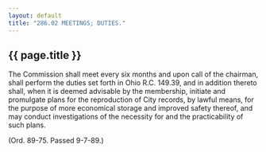 ```yaml
---
layout: default 
title: "286.02 MEETINGS; DUTIES."
---
```


{{ page.title }}
----------------

The Commission shall meet every six months and upon call of the
chairman, shall perform the duties set forth in Ohio R.C. 149.39, and in
addition thereto shall, when it is deemed advisable by the membership,
initiate and promulgate plans for the reproduction of City records, by
lawful means, for the purpose of more economical storage and improved
safety thereof, and may conduct investigations of the necessity for and
the practicability of such plans.

(Ord. 89-75. Passed 9-7-89.)
